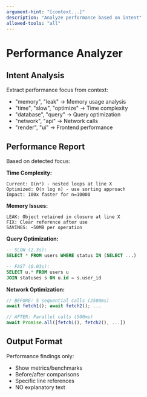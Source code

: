 ```yaml
---
argument-hint: "[context...]"
description: "Analyze performance based on intent"
allowed-tools: "all"
---
```


# Performance Analyzer

<prompt-arguments>

## Intent Analysis
Extract performance focus from context:
- "memory", "leak" → Memory usage analysis
- "time", "slow", "optimize" → Time complexity
- "database", "query" → Query optimization
- "network", "api" → Network calls
- "render", "ui" → Frontend performance

## Performance Report

Based on detected focus:

**Time Complexity:**
```
Current: O(n²) - nested loops at line X
Optimized: O(n log n) - use sorting approach
Impact: 100x faster for n=10000
```

**Memory Issues:**
```
LEAK: Object retained in closure at line X
FIX: Clear reference after use
SAVINGS: ~50MB per operation
```

**Query Optimization:**
```sql
-- SLOW (2.3s):
SELECT * FROM users WHERE status IN (SELECT ...)

-- FAST (0.03s):
SELECT u.* FROM users u 
JOIN statuses s ON u.id = s.user_id
```

**Network Optimization:**
```javascript
// BEFORE: 5 sequential calls (2500ms)
await fetch1(); await fetch2(); ...

// AFTER: Parallel calls (500ms)
await Promise.all([fetch1(), fetch2(), ...])
```

## Output Format

Performance findings only:
- Show metrics/benchmarks
- Before/after comparisons
- Specific line references
- NO explanatory text